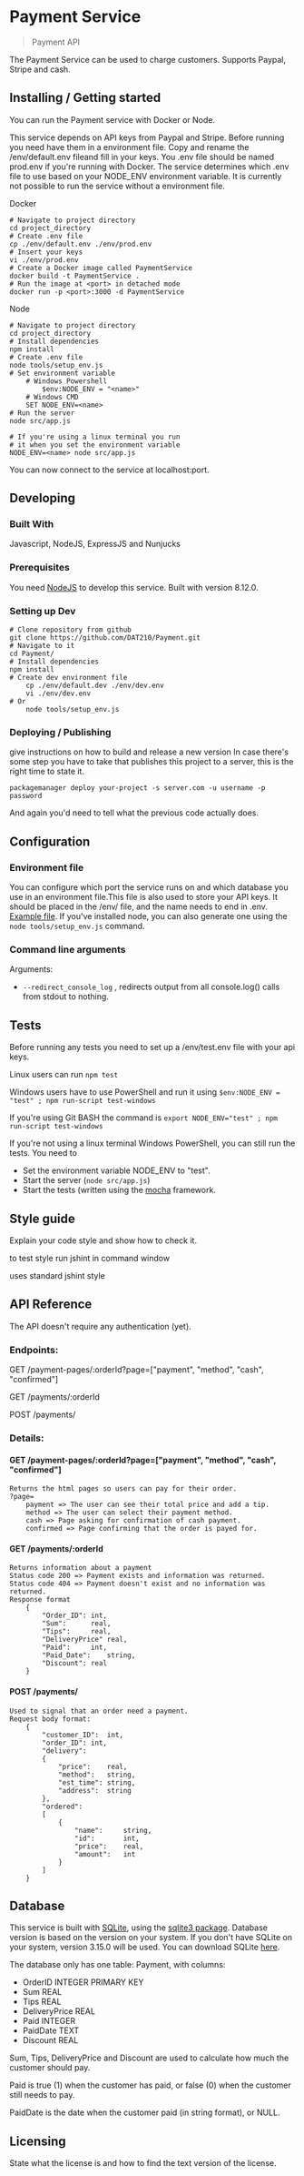 # Payment Service
> Payment API

The Payment Service can be used to charge customers.
Supports Paypal, Stripe and cash.

## Installing / Getting started

You can run the Payment service with Docker or Node.

This service depends on API keys from Paypal and Stripe.
Before running you need have them in a environment file.
Copy and rename the /env/default.env fileand fill in your keys.
You .env file should be named prod.env if you're running with Docker.
The service determines which .env file to use based on your NODE_ENV environment variable.
It is currently not possible to run the service without a environment file.

Docker
```shell
# Navigate to project directory
cd project_directory
# Create .env file
cp ./env/default.env ./env/prod.env
# Insert your keys
vi ./env/prod.env
# Create a Docker image called PaymentService
docker build -t PaymentService .
# Run the image at <port> in detached mode
docker run -p <port>:3000 -d PaymentService
```

Node
```shell
# Navigate to project directory
cd project_directory
# Install dependencies
npm install
# Create .env file
node tools/setup_env.js
# Set environment variable
	# Windows Powershell
    	$env:NODE_ENV = "<name>"
	# Windows CMD
	SET NODE_ENV=<name>
# Run the server
node src/app.js

# If you're using a linux terminal you run
# it when you set the environment variable
NODE_ENV=<name> node src/app.js
```

You can now connect to the service at localhost:port.

## Developing

### Built With
Javascript, NodeJS, ExpressJS and Nunjucks

### Prerequisites
You need [NodeJS](https://nodejs.org) to develop this service. Built with version 8.12.0.

### Setting up Dev

```shell
# Clone repository from github
git clone https://github.com/DAT210/Payment.git
# Navigate to it
cd Payment/
# Install dependencies
npm install
# Create dev environment file
	cp ./env/default.dev ./env/dev.env
	vi ./env/dev.env
# Or
	node tools/setup_env.js
```

### Deploying / Publishing
give instructions on how to build and release a new version
In case there's some step you have to take that publishes this project to a
server, this is the right time to state it.

```shell
packagemanager deploy your-project -s server.com -u username -p password
```

And again you'd need to tell what the previous code actually does.


## Configuration

### Environment file

You can configure which port the service runs on and which database you use in an environment file.This file is also used to store your API keys. It should be placed in the /env/ file, and the name needs to end in .env. [Example file](env/default.env). If you've installed node, you can also generate one using the ```node tools/setup_env.js``` command.

### Command line arguments

Arguments:
- ```--redirect_console_log``` , redirects output from all console.log() calls from stdout to nothing. 

## Tests

Before running any tests you need to set up a /env/test.env file with 
your api keys.

Linux users can run `npm test`

Windows users have to use PowerShell and run it using `$env:NODE_ENV = "test" ; npm run-script test-windows`

If you're using Git BASH the command is `export NODE_ENV="test" ; npm run-script test-windows`

If you're not using a linux terminal Windows PowerShell, you can still run the tests. You need to
- Set the environment variable NODE_ENV to "test".
- Start the server (`node src/app.js`)
- Start the tests (written using the [mocha](https://mochajs.org/) framework.

## Style guide
Explain your code style and show how to check it.

to test style run
	jshint <file to test> 
in command window

uses standard jshint style
## API Reference

The API doesn't require any authentication (yet).

### Endpoints:

GET /payment-pages/:orderId?page=["payment", "method", "cash", "confirmed"]

GET /payments/:orderId

POST /payments/

### Details:

#### GET /payment-pages/:orderId?page=["payment", "method", "cash", "confirmed"]
	Returns the html pages so users can pay for their order.
	?page=
		payment => The user can see their total price and add a tip.
		method => The user can select their payment method.
		cash => Page asking for confirmation of cash payment.
		confirmed => Page confirming that the order is payed for.

#### GET /payments/:orderId
	Returns information about a payment
	Status code 200 => Payment exists and information was returned.
	Status code 404 => Payment doesn't exist and no information was returned.
	Response format
		{
			"Order_ID":	int,
			"Sum":		real,
			"Tips":		real,
			"DeliveryPrice"	real,
			"Paid":		int,
			"Paid_Date":	string,
			"Discount":	real
		}

#### POST /payments/
	Used to signal that an order need a payment.
	Request body format:
		{
			"customer_ID":	int,
			"order_ID":	int,
			"delivery":
			{
				"price":	real,
				"method":	string,
				"est_time":	string,
				"address":	string
			},
			"ordered":
			[
				{ 
					"name":		string,
					"id":		int,
					"price":	real,
					"amount":	int
				}
			]
		}

## Database

This service is built with [SQLite](https://www.sqlite.org/), using the [sqlite3 package](https://www.npmjs.com/package/sqlite3). Database version is based on the version on your system. If you don't have SQLite on your system, version 3.15.0 will be used. You can download SQLite [here](https://www.sqlite.org/download.html).

The database only has one table: Payment, with columns:
- OrderID	INTEGER PRIMARY KEY
- Sum		REAL
- Tips		REAL
- DeliveryPrice	REAL
- Paid		INTEGER
- PaidDate	TEXT
- Discount	REAL

Sum, Tips, DeliveryPrice and Discount are used to calculate how much the customer should pay.

Paid is true (1) when the customer has paid, or false (0) when the customer still needs to pay.

PaidDate is the date when the customer paid (in string format), or NULL.

## Licensing

State what the license is and how to find the text version of the license.
